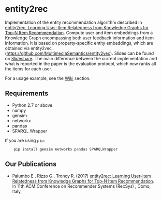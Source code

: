 # entity2rec

Implementation of the entity recommendation algorithm described in [entity2rec: Learning User-Item Relatedness from Knowledge Graphs for Top-N Item Recommendation](https://enricopal.github.io/enricopal.github.io/publications/entity2rec.pdf). Compute user and item embeddings from a Knowledge Graph encompassing both user feedback information and item information. It is based on property-specific entity embeddings, which are obtained via entity2vec (https://github.com/MultimediaSemantics/entity2vec). Slides can be found on [Slideshare]( https://www.slideshare.net/EnricoPalumbo2/entity2rec-recsys). 
The main difference between the current implementation and what is reported in the paper is the evaluation protocol, which now ranks all the items for each user.

For a usage example, see the [Wiki](https://github.com/MultimediaSemantics/entity2rec/wiki) section.


## Requirements

- Python 2.7 or above
- numpy
- gensim
- networkx
- pandas
- SPARQL Wrapper

If you are using `pip`:

        pip install gensim networkx pandas SPARQLWrapper

## Our Publications

* Palumbo E., Rizzo G., Troncy R. (2017) [entity2rec: Learning User-Item Relatedness from Knowledge Graphs for Top-N Item Recommendation](https://enricopal.github.io/enricopal.github.io/publications/entity2rec.pdf). In 11th ACM Conference on Recommender Systems (RecSys) , Como, Italy, 
